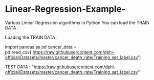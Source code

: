 # Linear-Regression-Example-
Various Linear Regression algorithms in Python
You can load the TRAIN DATA :  

Loading the TRAIN DATA : 

import pandas as pd
cancer_data  = pd.read_csv('https://raw.githubusercontent.com/dphi-official/Datasets/master/cancer_death_rate/Training_set_label.csv')


TEST DATA : "https://raw.githubusercontent.com/dphi-official/Datasets/master/cancer_death_rate/Training_set_label.csv" 
